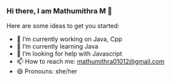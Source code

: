 ### Hi there, I am Mathumithra M 👋


Here are some ideas to get you started:

- 🔭 I’m currently working on Java, Cpp
- 🌱 I’m currently learning Java
- 🤔 I’m looking for help with Javascript
- 📫 How to reach me: mathumithra01012@gmail.com
- 😄 Pronouns: she/her

